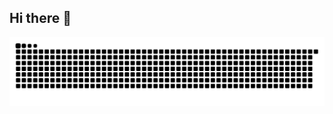 ## Hi there 👋

<!--
**rammer2544/rammer2544** is a ✨ _special_ ✨ repository because its `README.md` (this file) appears on your GitHub profile.

Here are some ideas to get you started:

- 🔭 I’m currently working on ...
- 🌱 I’m currently learning ...
- 👯 I’m looking to collaborate on ...
- 🤔 I’m looking for help with ...
- 💬 Ask me about ...
- 📫 How to reach me: ...
- 😄 Pronouns: ...
- ⚡ Fun fact: ...
-->

<picture>
  <source media="(prefers-color-scheme: dark)" srcset="https://raw.githubusercontent.com/rammer2544/rammer2544/output/github-snake-dark.svg" />
  <source media="(prefers-color-scheme: light)" srcset="https://raw.githubusercontent.com/rammer2544/rammer2544/output/github-snake.svg" />
  <img alt="github-snake" src="https://raw.githubusercontent.com/rammer2544/rammer2544/output/github-snake.svg" />
</picture>
